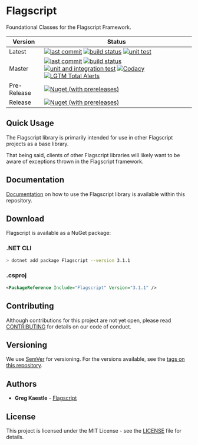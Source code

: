 # Flagscript

Foundational Classes for the Flagscript Framework.

| Version | Status |
| --- | --- |
| Latest | [![last commit](https://img.shields.io/github/last-commit/flagscript/Flagscript.svg?logo=github)](https://github.com/flagscript/Flagscript) [![build status](https://img.shields.io/appveyor/ci/Flagscript/flagscript.svg?logo=appveyor)](https://ci.appveyor.com/project/Flagscript/flagscript) [![unit test](https://img.shields.io/appveyor/tests/Flagscript/flagscript.svg?label=unit%20tests&logo=appveyor)](https://ci.appveyor.com/project/Flagscript/flagscript) |
| Master | [![last commit](https://img.shields.io/github/last-commit/flagscript/Flagscript/master.svg?logo=github)](https://github.com/flagscript/Flagscript) [![build status](https://img.shields.io/appveyor/ci/Flagscript/flagscript/master.svg?logo=appveyor)](https://ci.appveyor.com/project/Flagscript/flagscript) [![unit and integration  test](https://img.shields.io/appveyor/tests/Flagscript/flagscript/master.svg?label=unit/integration%20tests&logo=appveyor)](https://ci.appveyor.com/project/Flagscript/flagscript) [![Codacy](https://img.shields.io/codacy/grade/096a3c8d327e4e168bea4e3ebf06d402.svg?logo=codacy)](https://app.codacy.com/project/flagscript/Flagscript/dashboard) [![LGTM Total Alerts](https://img.shields.io/lgtm/alerts/g/flagscript/Flagscript.svg?logo=lgtm&logoWidth=18)](https://lgtm.com/projects/g/flagscript/Flagscript/alerts/) |
| Pre-Release | [![Nuget (with prereleases)](https://img.shields.io/nuget/vpre/Flagscript.svg?logo=nuget)](https://www.nuget.org/packages/Flagscript) |
| Release | [![Nuget (with prereleases)](https://img.shields.io/nuget/v/Flagscript.svg?logo=nuget)](https://www.nuget.org/packages/Flagscript) |

## Quick Usage

The Flagscript library is primarily intended for use in other Flagscript projects as a base library.

That being said, clients of other Flagscript libraries will likely want to be aware of exceptions thrown in the Flagscript framework.

## Documentation

[Documentation](./DOCUMENTATION.md) on how to use the Flagscript library is available within this repository. 

## Download

Flagscript is available as a NuGet package:

### .NET CLI

```bash
> dotnet add package Flagscript --version 3.1.1
```

### .csproj

```xml
<PackageReference Include="Flagscript" Version="3.1.1" />
```

## Contributing

Although contributions for this project are not yet open, please read 
[CONTRIBUTING](https://github.com/flagscript/Flagscript/blob/master/CONTRIBUTING.md) 
for details on our code of conduct.

## Versioning

We use [SemVer](http://semver.org/) for versioning. For the versions available, see 
the [tags on this repository](https://github.com/flagscript/Flagscript/releases). 

## Authors

* **Greg Kaestle** - [Flagscript](https://flagscript.technology)

## License

This project is licensed under the MIT License - see the [LICENSE](https://github.com/flagscript/Flagscript/blob/master/LICENSE.md) file for details.
